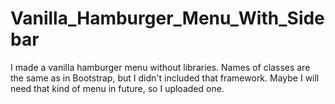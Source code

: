 # Vanilla_Hamburger_Menu_With_Sidebar
I made a vanilla hamburger menu without libraries. Names of classes are the same as in Bootstrap, but I didn't included that framework. Maybe I will need that kind of menu in future, so I uploaded one.
